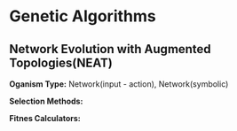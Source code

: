 # Genetic Algorithms

## Network Evolution with Augmented Topologies(NEAT)
**Oganism Type:** Network(input - action), Network(symbolic)

**Selection Methods:**

**Fitnes Calculators:**
